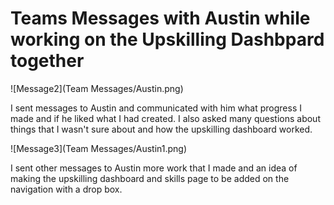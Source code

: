 # Teams Messages with Austin while working on the Upskilling Dashbpard together

![Message2](Team Messages/Austin.png)

I sent messages to Austin and communicated with him what progress I made and if he liked what I had created. I also asked many questions about things that I wasn't sure about and how the upskilling dashboard worked.

![Message3](Team Messages/Austin1.png)

I sent other messages to Austin more work that I made and an idea of making the upskilling dashboard and skills page to be added on the navigation with a drop box.


